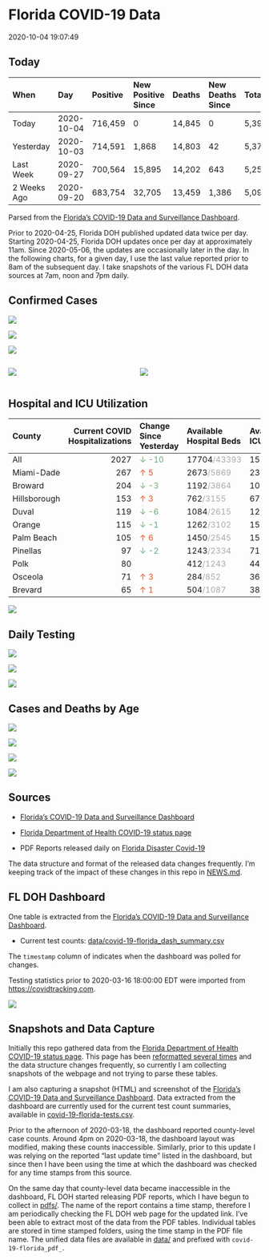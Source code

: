 Florida COVID-19 Data
================
2020-10-04 19:07:49

## Today

| When        | Day        | Positive | New Positive Since | Deaths | New Deaths Since | Total     |
| :---------- | :--------- | :------- | :----------------- | :----- | :--------------- | :-------- |
| Today       | 2020-10-04 | 716,459  | 0                  | 14,845 | 0                | 5,396,874 |
| Yesterday   | 2020-10-03 | 714,591  | 1,868              | 14,803 | 42               | 5,376,459 |
| Last Week   | 2020-09-27 | 700,564  | 15,895             | 14,202 | 643              | 5,253,441 |
| 2 Weeks Ago | 2020-09-20 | 683,754  | 32,705             | 13,459 | 1,386            | 5,095,089 |

Parsed from the [Florida’s COVID-19 Data and Surveillance
Dashboard](https://fdoh.maps.arcgis.com/apps/opsdashboard/index.html#/8d0de33f260d444c852a615dc7837c86).

Prior to 2020-04-25, Florida DOH published updated data twice per day.
Starting 2020-04-25, Florida DOH updates once per day at approximately
11am. Since 2020-05-06, the updates are occasionally later in the day.
In the following charts, for a given day, I use the last value reported
prior to 8am of the subsequent day. I take snapshots of the various FL
DOH data sources at 7am, noon and 7pm daily.

## Confirmed Cases

![](plots/covid-19-florida-daily-test-changes.png)

![](plots/covid-19-florida-deaths-by-day.png)

![](plots/covid-19-florida-county-top-6.png)

<div class="columns">

<div class="column is-full-mobile">

![](plots/covid-19-florida-testing.png)

</div>

<div class="column is-full-mobile">

![](plots/covid-19-florida-total-positive.png)

</div>

</div>

## Hospital and ICU Utilization

| County       | Current COVID Hospitalizations | Change Since Yesterday                    | Available Hospital Beds                      | Available ICU Beds                         |
| :----------- | -----------------------------: | :---------------------------------------- | :------------------------------------------- | :----------------------------------------- |
| All          |                           2027 | <span style="color: #6BAA75">↓ -10</span> | 17704<span style="color: #aaa">/43393</span> | 1583<span style="color: #aaa">/4476</span> |
| Miami-Dade   |                            267 | <span style="color: #EC4E20">↑ 5</span>   | 2673<span style="color: #aaa">/5869</span>   | 232<span style="color: #aaa">/713</span>   |
| Broward      |                            204 | <span style="color: #6BAA75">↓ -3</span>  | 1192<span style="color: #aaa">/3864</span>   | 108<span style="color: #aaa">/343</span>   |
| Hillsborough |                            153 | <span style="color: #EC4E20">↑ 3</span>   | 762<span style="color: #aaa">/3155</span>    | 67<span style="color: #aaa">/312</span>    |
| Duval        |                            119 | <span style="color: #6BAA75">↓ -6</span>  | 1084<span style="color: #aaa">/2615</span>   | 123<span style="color: #aaa">/314</span>   |
| Orange       |                            115 | <span style="color: #6BAA75">↓ -1</span>  | 1262<span style="color: #aaa">/3102</span>   | 157<span style="color: #aaa">/247</span>   |
| Palm Beach   |                            105 | <span style="color: #EC4E20">↑ 6</span>   | 1450<span style="color: #aaa">/2545</span>   | 155<span style="color: #aaa">/253</span>   |
| Pinellas     |                             97 | <span style="color: #6BAA75">↓ -2</span>  | 1243<span style="color: #aaa">/2334</span>   | 71<span style="color: #aaa">/230</span>    |
| Polk         |                             80 |                                           | 412<span style="color: #aaa">/1243</span>    | 44<span style="color: #aaa">/134</span>    |
| Osceola      |                             71 | <span style="color: #EC4E20">↑ 3</span>   | 284<span style="color: #aaa">/852</span>     | 36<span style="color: #aaa">/87</span>     |
| Brevard      |                             65 | <span style="color: #EC4E20">↑ 1</span>   | 504<span style="color: #aaa">/1087</span>    | 38<span style="color: #aaa">/128</span>    |

![](plots/covid-19-florida-icu-usage.png)

## Daily Testing

![](plots/covid-19-florida-tests-per-case.png)

<!-- ![](plots/covid-19-florida-change-new-cases.png) -->

![](plots/covid-19-florida-tests-percent-positive.png)

![](plots/covid-19-florida-test-and-case-growth.png)

## Cases and Deaths by Age

![](plots/covid-19-florida-weekly-events-by-age.png)

![](plots/covid-19-florida-age.png)

![](plots/covid-19-florida-age-deaths.png)

![](plots/covid-19-florida-age-sex.png)

## Sources

  - [Florida’s COVID-19 Data and Surveillance
    Dashboard](https://fdoh.maps.arcgis.com/apps/opsdashboard/index.html#/8d0de33f260d444c852a615dc7837c86)

  - [Florida Department of Health COVID-19 status
    page](http://www.floridahealth.gov/diseases-and-conditions/COVID-19/)

  - PDF Reports released daily on [Florida Disaster
    Covid-19](http://www.floridahealth.gov/diseases-and-conditions/COVID-19/)

The data structure and format of the released data changes frequently.
I’m keeping track of the impact of these changes in this repo in
[NEWS.md](NEWS.md).

## FL DOH Dashboard

One table is extracted from the [Florida’s COVID-19 Data and
Surveillance
Dashboard](https://fdoh.maps.arcgis.com/apps/opsdashboard/index.html#/8d0de33f260d444c852a615dc7837c86).

  - Current test counts:
    [data/covid-19-florida\_dash\_summary.csv](data/covid-19-florida_dash_summary.csv)

The `timestamp` column of indicates when the dashboard was polled for
changes.

Testing statistics prior to 2020-03-16 18:00:00 EDT were imported from
<https://covidtracking.com>.

![](screenshots/fodh_maps_arcgis_com__apps__opsdashboard.png)

## Snapshots and Data Capture

Initially this repo gathered data from the [Florida Department of Health
COVID-19 status
page](http://www.floridahealth.gov/diseases-and-conditions/COVID-19/).
This page has been [reformatted several
times](screenshots/floridahealth_gov__diseases-and-conditions__COVID-19.png)
and the data structure changes frequently, so currently I am collecting
snapshots of the webpage and not trying to parse these tables.

I am also capturing a snapshot (HTML) and screenshot of the [Florida’s
COVID-19 Data and Surveillance
Dashboard](https://fdoh.maps.arcgis.com/apps/opsdashboard/index.html#/8d0de33f260d444c852a615dc7837c86).
Data extracted from the dashboard are currently used for the current
test count summaries, available in
[covid-19-florida-tests.csv](covid-19-florida-tests.csv).

Prior to the afternoon of 2020-03-18, the dashboard reported
county-level case counts. Around 4pm on 2020-03-18, the dashboard layout
was modified, making these counts inaccessible. Similarly, prior to this
update I was relying on the reported “last update time” listed in the
dashboard, but since then I have been using the time at which the
dashboard was checked for any time stamps from this source.

On the same day that county-level data became inaccessible in the
dashboard, FL DOH started releasing PDF reports, which I have begun to
collect in [pdfs/](pdfs/). The name of the report contains a time stamp,
therefore I am periodically checking the FL DOH web page for the updated
link. I’ve been able to extract most of the data from the PDF tables.
Individual tables are stored in time stamped folders, using the time
stamp in the PDF file name. The unified data files are available in
[data/](data/) and prefixed with `covid-19-florida_pdf_`.
